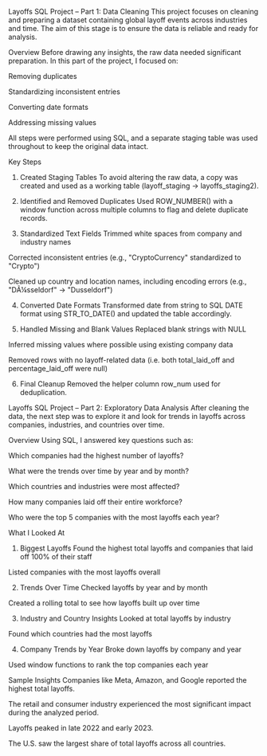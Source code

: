 Layoffs SQL Project – Part 1: Data Cleaning
This project focuses on cleaning and preparing a dataset containing global layoff events across industries and time. The aim of this stage is to ensure the data is reliable and ready for analysis.

Overview
Before drawing any insights, the raw data needed significant preparation. In this part of the project, I focused on:

Removing duplicates

Standardizing inconsistent entries

Converting date formats

Addressing missing values

All steps were performed using SQL, and a separate staging table was used throughout to keep the original data intact.

Key Steps
1. Created Staging Tables
To avoid altering the raw data, a copy was created and used as a working table (layoff_staging → layoffs_staging2).

2. Identified and Removed Duplicates
Used ROW_NUMBER() with a window function across multiple columns to flag and delete duplicate records.

3. Standardized Text Fields
Trimmed white spaces from company and industry names

Corrected inconsistent entries (e.g., "CryptoCurrency" standardized to "Crypto")

Cleaned up country and location names, including encoding errors (e.g., "DÃ¼sseldorf" → "Dusseldorf")

4. Converted Date Formats
Transformed date from string to SQL DATE format using STR_TO_DATE() and updated the table accordingly.

5. Handled Missing and Blank Values
Replaced blank strings with NULL

Inferred missing values where possible using existing company data

Removed rows with no layoff-related data (i.e. both total_laid_off and percentage_laid_off were null)

6. Final Cleanup
Removed the helper column row_num used for deduplication.

Layoffs SQL Project – Part 2: Exploratory Data Analysis
After cleaning the data, the next step was to explore it and look for trends in layoffs across companies, industries, and countries over time.

Overview
Using SQL, I answered key questions such as:

Which companies had the highest number of layoffs?

What were the trends over time by year and by month?

Which countries and industries were most affected?

How many companies laid off their entire workforce?

Who were the top 5 companies with the most layoffs each year?

What I Looked At
1. Biggest Layoffs
Found the highest total layoffs and companies that laid off 100% of their staff

Listed companies with the most layoffs overall

2. Trends Over Time
Checked layoffs by year and by month

Created a rolling total to see how layoffs built up over time

3. Industry and Country Insights
Looked at total layoffs by industry

Found which countries had the most layoffs

4. Company Trends by Year
Broke down layoffs by company and year

Used window functions to rank the top companies each year

Sample Insights
Companies like Meta, Amazon, and Google reported the highest total layoffs.

The retail and consumer industry experienced the most significant impact during the analyzed period.

Layoffs peaked in late 2022 and early 2023.

The U.S. saw the largest share of total layoffs across all countries.
